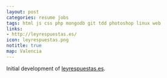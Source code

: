 ```yaml
---
layout: post
categories: resume jobs
tags: html js css php mongodb git tdd photoshop linux web
links:
- http://leyrespuestas.es/
icon: leyrespuestas.png
notitle: true
map: Valencia
---
```


Initial development of [leyrespuestas.es](http://leyrespuestas.es/).
